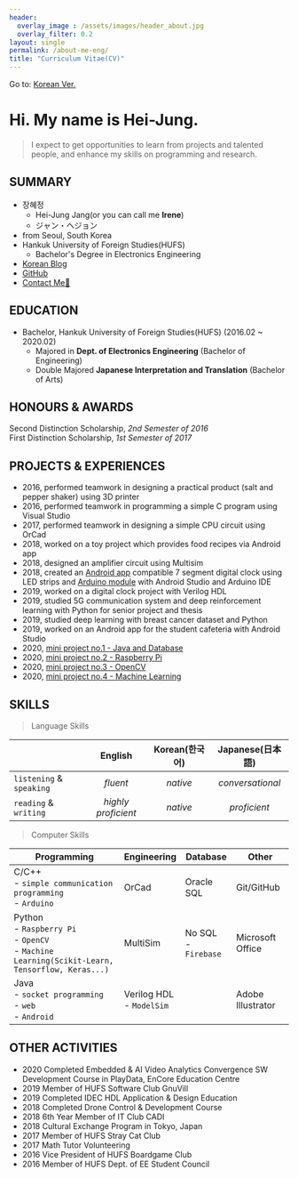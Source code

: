 ```yaml
---
header:
  overlay_image : /assets/images/header_about.jpg
  overlay_filter: 0.2
layout: single
permalink: /about-me-eng/
title: "Curriculum Vitae(CV)"
---
```


Go to: [Korean Ver.](https://hei-jung.github.io/about-me/)

# Hi. My name is Hei-Jung.

> I expect to get opportunities to learn from projects and talented people, and enhance my skills on programming and research.

## SUMMARY

- 장혜정
  - Hei-Jung Jang(or you can call me **Irene**)
  - ジャン・ヘジョン
- from Seoul, South Korea
- Hankuk University of Foreign Studies(HUFS)
  - Bachelor's Degree in Electronics Engineering
- [Korean Blog](https://blog.naver.com/wkdgpwjd007)
- [GitHub](https://github.com/hei-jung)
- [Contact Me📩](mailto:heijung.jang@hotmail.com)

## EDUCATION

- Bachelor, Hankuk University of Foreign Studies(HUFS) (2016.02 ~ 2020.02)
  - Majored in **Dept. of Electronics Engineering** (Bachelor of Engineering)
  - Double Majored **Japanese Interpretation and Translation** (Bachelor of Arts)
  
## HONOURS & AWARDS

Second Distinction Scholarship, *2nd Semester of 2016*<br>
First Distinction Scholarship, *1st Semester of 2017*
  
## PROJECTS & EXPERIENCES

- 2016, performed teamwork in designing a practical product (salt and pepper shaker) using 3D printer<br>
- 2016, performed teamwork in programming a simple C program using Visual Studio<br>
- 2017, performed teamwork in designing a simple CPU circuit using OrCad<br>
- 2018, worked on a toy project which provides food recipes via Android app<br>
- 2018, designed an amplifier circuit using Multisim<br>
- 2018, created an [Android app](https://github.com/hei-jung/LedControl) compatible 7 segment digital clock using LED strips and [Arduino module](https://github.com/hei-jung/LedControl_arduino) with Android Studio and Arduino IDE<br>
- 2019, worked on a digital clock project with Verilog HDL<br>
- 2019, studied 5G communication system and deep reinforcement learning with Python for senior project and thesis<br>
- 2019, studied deep learning with breast cancer dataset and Python<br>
- 2019, worked on an Android app for the student cafeteria with Android Studio<br>
- 2020, [mini project no.1 - Java and Database](https://github.com/hei-jung/myDbApp)
- 2020, [mini project no.2 - Raspberry Pi](https://github.com/hei-jung/catchmind_game)
- 2020, [mini project no.3 - OpenCV](https://github.com/hei-jung/MiniProject_OpenCV)
- 2020, [mini project no.4 - Machine Learning](https://github.com/hei-jung/PokeDex)

## SKILLS

> Language Skills

||English|Korean(한국어)|Japanese(日本語)|
|:---|:---:|:---:|:---:|
|`listening` & `speaking`|*fluent*|*native*|*conversational*|
|`reading` & `writing`|*highly proficient*|*native*|*proficient*|

> Computer Skills

|Programming|Engineering|Database|Other|
|---|---|---|---|
|C/C++<br>- `simple communication programming`<br>- `Arduino`|OrCad|Oracle SQL|Git/GitHub|
|Python<br>- `Raspberry Pi`<br>- `OpenCV`<br>- `Machine Learning(Scikit-Learn, Tensorflow, Keras...)`|MultiSim|No SQL<br>- `Firebase`|Microsoft Office|
|Java<br>- `socket programming`<br>- `web`<br>- `Android`|Verilog HDL<br>- `ModelSim`||Adobe Illustrator|

## OTHER ACTIVITIES

- 2020 Completed Embedded & AI Video Analytics Convergence SW Development Course in PlayData, EnCore Education Centre
- 2019 Member of HUFS Software Club GnuVill
- 2019 Completed IDEC HDL Application & Design Education
- 2018 Completed Drone Control & Development Course
- 2018 6th Year Member of IT Club CADI
- 2018 Cultural Exchange Program in Tokyo, Japan
- 2017 Member of HUFS Stray Cat Club
- 2017 Math Tutor Volunteering
- 2016 Vice President of HUFS Boardgame Club
- 2016 Member of HUFS Dept. of EE Student Council
